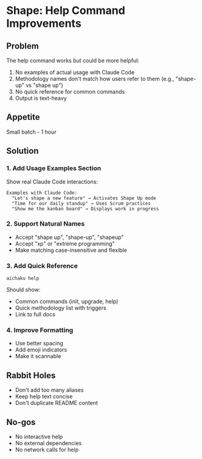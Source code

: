 # Shape: Help Command Improvements

## Problem

The help command works but could be more helpful:

1. No examples of actual usage with Claude Code
2. Methodology names don't match how users refer to them (e.g., "shape-up" vs
   "shape up")
3. No quick reference for common commands
4. Output is text-heavy

## Appetite

Small batch - 1 hour

## Solution

### 1. Add Usage Examples Section

Show real Claude Code interactions:

```
Examples with Claude Code:
  "Let's shape a new feature" → Activates Shape Up mode
  "Time for our daily standup" → Uses Scrum practices
  "Show me the kanban board" → Displays work in progress
```

### 2. Support Natural Names

- Accept "shape up", "shape-up", "shapeup"
- Accept "xp" or "extreme programming"
- Make matching case-insensitive and flexible

### 3. Add Quick Reference

```
aichaku help
```

Should show:

- Common commands (init, upgrade, help)
- Quick methodology list with triggers
- Link to full docs

### 4. Improve Formatting

- Use better spacing
- Add emoji indicators
- Make it scannable

## Rabbit Holes

- Don't add too many aliases
- Keep help text concise
- Don't duplicate README content

## No-gos

- No interactive help
- No external dependencies
- No network calls for help
